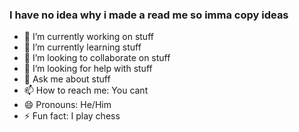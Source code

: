 ### I have no idea why i made a read me so imma copy ideas

- 🔭 I’m currently working on stuff
- 🌱 I’m currently learning stuff
- 🔰 I’m looking to collaborate on stuff
- 🤔 I’m looking for help with stuff
- 💬 Ask me about stuff
- 📫 How to reach me: You cant
- 😄 Pronouns: He/Him
- ⚡ Fun fact: I play chess

<!--
**SvenXD/SvenXD** is a ✨ _special_ ✨ repository because its `README.md` (this file) appears on your GitHub profile.

Here are some ideas to get you started:

- 🔭 I’m currently working on ...
- 🌱 I’m currently learning ...
- 👯 I’m looking to collaborate on ...
- 🤔 I’m looking for help with ...
- 💬 Ask me about ...
- 📫 How to reach me: ...
- 😄 Pronouns: ...
- ⚡ Fun fact: ...
-->
